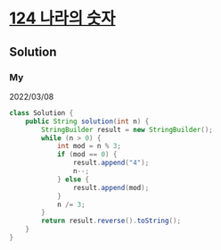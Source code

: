 # [124 나라의 숫자](https://programmers.co.kr/learn/courses/30/lessons/12899)

## Solution

### My

2022/03/08

```java
class Solution {
    public String solution(int n) {
        StringBuilder result = new StringBuilder();
        while (n > 0) {
            int mod = n % 3;
            if (mod == 0) {
                result.append("4");
                n--;
            } else {
                result.append(mod);
            }
            n /= 3;
        }
        return result.reverse().toString();
    }
}
```

